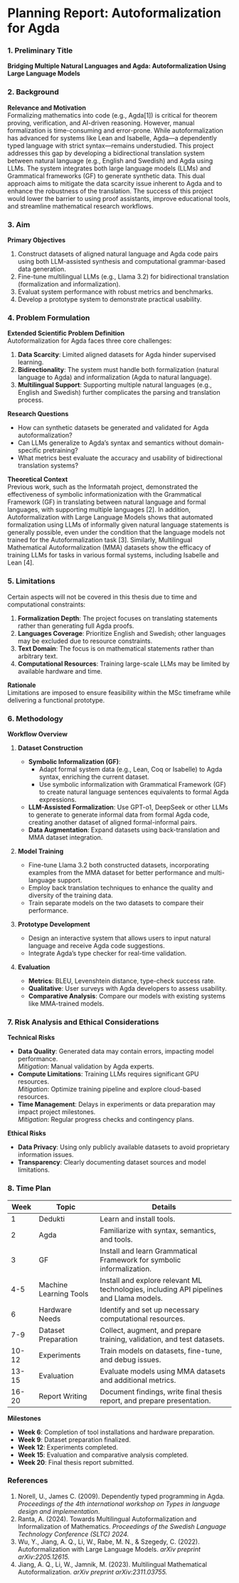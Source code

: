# **Planning Report: Autoformalization for Agda**


### **1. Preliminary Title**  
**Bridging Multiple Natural Languages and Agda: Autoformalization Using Large Language Models**  


### **2. Background**  
**Relevance and Motivation**  
Formalizing mathematics into code (e.g., Agda[1]) is critical for theorem proving, verification, and AI-driven reasoning. However, manual formalization is time-consuming and error-prone. While autoformalization has advanced for systems like Lean and Isabelle, Agda—a dependently typed language with strict syntax—remains understudied. This project addresses this gap by developing a bidirectional translation system between natural language (e.g., English and Swedish) and Agda using LLMs. The system integrates both large language models (LLMs) and Grammatical frameworks (GF) to generate synthetic data. This dual approach aims to mitigate the data scarcity issue inherent to Agda and to enhance the robustness of the translation. The success of this project would lower the barrier to using proof assistants, improve educational tools, and streamline mathematical research workflows.


### **3. Aim**  
**Primary Objectives**  
1. Construct datasets of aligned natural language and Agda code pairs using both LLM-assisted synthesis and computational grammar-based data generation. 
2. Fine-tune multilingual LLMs (e.g., Llama 3.2) for bidirectional translation (formalization and informalization).   
3. Evaluat system performance with robust metrics and benchmarks.  
4. Develop a prototype system to demonstrate practical usability.  


### **4. Problem Formulation**  
**Extended Scientific Problem Definition**  
Autoformalization for Agda faces three core challenges:  
1. **Data Scarcity**: Limited aligned datasets for Agda hinder supervised learning.  
2. **Bidirectionality**: The system must handle both formalization (natural language to Agda) and informalization (Agda to natural language).  
3. **Multilingual Support**: Supporting multiple natural languages (e.g., English and Swedish) further complicates the parsing and translation process.  

**Research Questions**  
- How can synthetic datasets be generated and validated for Agda autoformalization?  
- Can LLMs generalize to Agda’s syntax and semantics without domain-specific pretraining?  
- What metrics best evaluate the accuracy and usability of bidirectional translation systems?  

**Theoretical Context**  
Previous work, such as the Informatah project, demonstrated the effectiveness of symbolic informationization with the Grammatical Framework (GF) in translating between natural language and formal languages, with supporting multiple languages [2].  In addition, Autoformalization with Large Language Models shows that automated formalization using LLMs of informally given natural language statements is generally possible, even under the condition that the language models not trained for the Autoformalization task [3].  Similarly, Multilingual Mathematical Autoformalization (MMA) datasets show the efficacy of training LLMs for tasks in various formal systems, including Isabelle and Lean [4].  


### **5. Limitations**  
Certain aspects will not be covered in this thesis due to time and computational constraints:
1. **Formalization Depth**: The project focuses on translating statements rather than generating full Agda proofs.  
2. **Languages Coverage**: Prioritize English and Swedish; other languages may be excluded due to resource constraints.  
3. **Text Domain**: The focus is on mathematical statements rather than arbitrary text.
4. **Computational Resources**: Training large-scale LLMs may be limited by available hardware and time.

**Rationale**  
Limitations are imposed to ensure feasibility within the MSc timeframe while delivering a functional prototype.  


### **6. Methodology**  
**Workflow Overview**  
1. **Dataset Construction**  
   - **Symbolic Informalization (GF)**: 
      - Adapt formal system data (e.g., Lean, Coq or Isabelle) to Agda syntax, enriching the current dataset.
      - Use symbolic informalization with Grammatical Framework (GF) to create natural language sentences equivalents to formal Agda expressions.
   - **LLM-Assisted Formalization**: Use GPT-o1, DeepSeek or other LLMs to generate to generate informal data from formal Agda code, creating another dataset of aligned formal-informal pairs.  
   - **Data Augmentation**: Expand datasets using back-translation and MMA dataset integration.  

2. **Model Training**  
   - Fine-tune Llama 3.2 both constructed datasets, incorporating examples from the MMA dataset for better performance and multi-language support.  
   - Employ back translation techniques to enhance the quality and diversity of the training data.  
   - Train separate models on the two datasets to compare their performance.  

3. **Prototype Development**  
   - Design an interactive system that allows users to input natural language and receive Agda code suggestions.  
   - Integrate Agda’s type checker for real-time validation.  

4. **Evaluation**  
   - **Metrics**: BLEU, Levenshtein distance, type-check success rate.  
   - **Qualitative**: User surveys with Agda developers to assess usability.  
   - **Comparative Analysis**: Compare our models with existing systems like MMA-trained models. 


### **7. Risk Analysis and Ethical Considerations**  
**Technical Risks**  
- **Data Quality**: Generated data may contain errors, impacting model performance.  
  *Mitigation*: Manual validation by Agda experts.  
- **Compute Limitations**: Training LLMs requires significant GPU resources.  
  *Mitigation*: Optimize training pipeline and explore cloud-based resources.
- **Time Management**: Delays in experiments or data preparation may impact project milestones.  
  *Mitigation*: Regular progress checks and contingency plans.  

**Ethical Risks**  
- **Data Privacy**: Using only publicly available datasets to avoid proprietary information issues.
- **Transparency**: Clearly documenting dataset sources and model limitations.  


### **8. Time Plan**  
| **Week** | **Topic**                                | **Details**                                                                 |
|----------|------------------------------------------|-----------------------------------------------------------------------------|
| 1        | Dedukti                                  | Learn and install tools.                                                   |
| 2        | Agda                                     | Familiarize with syntax, semantics, and tools.                             |
| 3        | GF                                       | Install and learn Grammatical Framework for symbolic informalization.       |
| 4-5      | Machine Learning Tools                   | Install and explore relevant ML technologies, including API pipelines and Llama models.                |
| 6        | Hardware Needs                           | Identify and set up necessary computational resources.                     |
| 7-9      | Dataset Preparation                      | Collect, augment, and prepare training, validation, and test datasets.     |
| 10-12    | Experiments                              | Train models on datasets, fine-tune, and debug issues.                     |
| 13-15    | Evaluation                               | Evaluate models using MMA datasets and additional metrics.                 |
| 16-20    | Report Writing                           | Document findings, write final thesis report, and prepare presentation.    |

**Milestones**  
- **Week 6**: Completion of tool installations and hardware preparation.  
- **Week 9**: Dataset preparation finalized.  
- **Week 12**: Experiments completed.  
- **Week 15**: Evaluation and comparative analysis completed.  
- **Week 20**: Final thesis report submitted.  


### **References**
1. Norell, U., James C. (2009). Dependently typed programming in Agda. *Proceedings of the 4th international workshop on Types in language design and implementation*.
2.	Ranta, A. (2024). Towards Multilingual Autoformalization and Informalization of Mathematics. *Proceedings of the Swedish Language Technology Conference (SLTC) 2024.*
3.	Wu, Y., Jiang, A. Q., Li, W., Rabe, M. N., & Szegedy, C. (2022). Autoformalization with Large Language Models. *arXiv preprint arXiv:2205.12615.*
4.	Jiang, A. Q., Li, W., Jamnik, M. (2023). Multilingual Mathematical Autoformalization. *arXiv preprint arXiv:2311.03755.*
